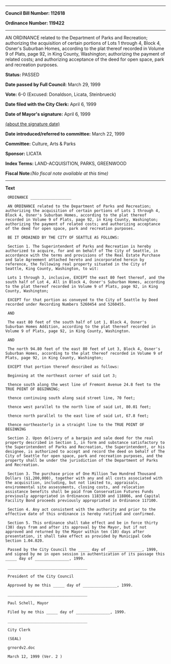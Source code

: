 

********

**Council Bill Number: 112618**
   
**Ordinance Number: 119422**
********

 AN ORDINANCE related to the Department of Parks and Recreation; authorizing the acquisition of certain portions of Lots 1 through 4, Block 4, Osner's Suburban Homes, according to the plat thereof recorded in Volume 9 of Plats, page 92, in King County, Washington; authorizing the payment of related costs; and authorizing acceptance of the deed for open space, park and recreation purposes.

**Status:** PASSED
   
**Date passed by Full Council:** March 29, 1999
   
**Vote:** 6-0 (Excused: Donaldson, Licata, Steinbrueck)
   
**Date filed with the City Clerk:** April 6, 1999
   
**Date of Mayor's signature:** April 6, 1999
   
[(about the signature date)](/~public/approvaldate.htm)
   
   
   
**Date introduced/referred to committee:** March 22, 1999
   
**Committee:** Culture, Arts & Parks
   
**Sponsor:** LICATA
   
   
**Index Terms:** LAND-ACQUISITION, PARKS, GREENWOOD

**Fiscal Note:**_(No fiscal note available at this time)_

********

**Text**
   
```
 ORDINANCE __________________

 AN ORDINANCE related to the Department of Parks and Recreation; authorizing the acquisition of certain portions of Lots 1 through 4, Block 4, Osner's Suburban Homes, according to the plat thereof recorded in Volume 9 of Plats, page 92, in King County, Washington; authorizing the payment of related costs; and authorizing acceptance of the deed for open space, park and recreation purposes.

 BE IT ORDAINED BY THE CITY OF SEATTLE AS FOLLOWS:

 Section 1. The Superintendent of Parks and Recreation is hereby authorized to acquire, for and on behalf of The City of Seattle, in accordance with the terms and provisions of the Real Estate Purchase and Sale Agreement attached hereto and incorporated herein by reference, the following real property situated in the City of Seattle, King County, Washington, to wit:

 Lots 1 through 3, inclusive, EXCEPT the east 80 feet thereof, and the south half of Lot 4, All in Block 4, Osner's Suburban Homes, according to the plat thereof recorded in Volume 9 of Plats, page 92, in King County, Washington;

 EXCEPT for that portion as conveyed to the City of Seattle by Deed recorded under Recording Numbers 5260454 and 5260455.

 AND

 The east 80 feet of the south half of Lot 1, Block 4, Osner's Suburban Homes Addition, according to the plat thereof recorded in Volume 9 of Plats, page 92, in King County, Washington.

 AND

 The north 94.80 feet of the east 80 feet of Lot 3, Block 4, Osner's Suburban Homes, according to the plat thereof recorded in Volume 9 of Plats, page 92, in King County, Washington;

 EXCEPT that portion thereof described as follows:

 Beginning at the northeast corner of said Lot 3;

 thence south along the west line of Fremont Avenue 24.8 feet to the TRUE POINT OF BEGINNING;

 thence continuing south along said street line, 70 feet;

 thence west parallel to the north line of said Lot, 80.01 feet;

 thence north parallel to the east line of said Lot, 67.8 feet;

 thence northeasterly in a straight line to the TRUE POINT OF BEGINNING

 Section 2. Upon delivery of a bargain and sale deed for the real property described in Section 1, in form and substance satisfactory to the Superintendent of Parks and Recreation, the Superintendent, or his designee, is authorized to accept and record the deed on behalf of The City of Seattle for open space, park and recreation purposes, and the property shall be under the jurisdiction of the Department of Parks and Recreation.

 Section 3. The purchase price of One Million Two Hundred Thousand Dollars ($1,200,000), together with any and all costs associated with the acquisition, including, but not limited to, appraisals, environmental site assessments, closing costs, and relocation assistance benefits shall be paid from Conservation Futures Funds previously appropriated in Ordinances 118330 and 118866, and Capital Facility Bond proceeds previously appropriated in Ordinance 117100.

 Section 4. Any act consistent with the authority and prior to the effective date of this ordinance is hereby ratified and confirmed.

 Section 5. This ordinance shall take effect and be in force thirty (30) days from and after its approval by the Mayor, but if not approved and returned by the Mayor within ten (10) days after presentation, it shall take effect as provided by Municipal Code Section 1.04.020.

 Passed by the City Council the _____ day of _______________, 1999, and signed by me in open session in authentication of its passage this _____ day of _______________, 1999.

 ___________________________________

 President of the City Council

 Approved by me this _____ day of _______________, 1999.

 ___________________________________

 Paul Schell, Mayor

 Filed by me this _____ day of _______________, 1999.

 ___________________________________

 City Clerk

 (SEAL)

 grnordv2.doc

 March 12, 1999 (Ver. 2 )

```
